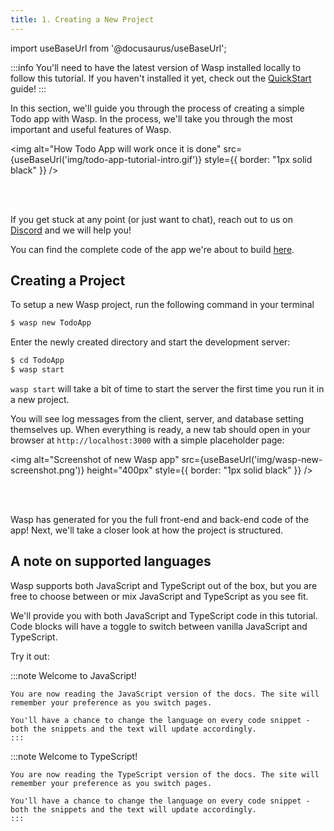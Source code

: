 ```yaml
---
title: 1. Creating a New Project
---
```


import useBaseUrl from '@docusaurus/useBaseUrl';

:::info
You'll need to have the latest version of Wasp installed locally to follow this tutorial. If you haven't installed it yet, check out the [QuickStart](../quick-start) guide!
:::

In this section, we'll guide you through the process of creating a simple Todo app with Wasp. In the process, we'll take you through the most important and useful features of Wasp.

<img alt="How Todo App will work once it is done" src={useBaseUrl('img/todo-app-tutorial-intro.gif')} style={{ border: "1px solid black" }} />

<br />

<br />

If you get stuck at any point (or just want to chat), reach out to us on [Discord](https://discord.gg/rzdnErX) and we will help you!

You can find the complete code of the app we're about to build [here](https://github.com/wasp-lang/wasp/tree/release/examples/tutorials/TodoApp).

## Creating a Project

To setup a new Wasp project, run the following command in your terminal

```sh
$ wasp new TodoApp
```

Enter the newly created directory and start the development server:

```sh
$ cd TodoApp
$ wasp start
```

`wasp start` will take a bit of time to start the server the first time you run it in a new project.

You will see log messages from the client, server, and database setting themselves up. When everything is ready, a new tab should open in your browser at `http://localhost:3000` with a simple placeholder page:

<img alt="Screenshot of new Wasp app" src={useBaseUrl('img/wasp-new-screenshot.png')} height="400px" style={{ border: "1px solid black" }} />

<br />

<br />

Wasp has generated for you the full front-end and back-end code of the app! Next, we'll take a closer look at how the project is structured.

## A note on supported languages

Wasp supports both JavaScript and TypeScript out of the box, but you are free to choose between or mix JavaScript and TypeScript as you see fit.

We'll provide you with both JavaScript and TypeScript code in this tutorial.
Code blocks will have a toggle to switch between vanilla JavaScript and TypeScript.

Try it out:

<Tabs groupId="js-ts">
  <TabItem value="js" label="JavaScript">
    :::note Welcome to JavaScript!

    You are now reading the JavaScript version of the docs. The site will remember your preference as you switch pages.

    You'll have a chance to change the language on every code snippet - both the snippets and the text will update accordingly.
    :::
  </TabItem>

  <TabItem value="ts" label="TypeScript">
    :::note Welcome to TypeScript!

    You are now reading the TypeScript version of the docs. The site will remember your preference as you switch pages.

    You'll have a chance to change the language on every code snippet - both the snippets and the text will update accordingly.
    :::
  </TabItem>
</Tabs>
